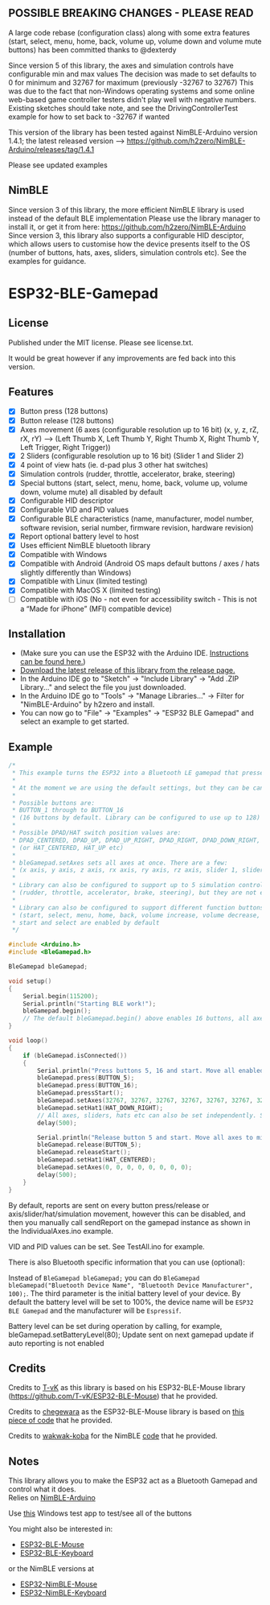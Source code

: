 ## POSSIBLE BREAKING CHANGES - PLEASE READ
A large code rebase (configuration class) along with some extra features (start, select, menu, home, back, volume up, volume down and volume mute buttons) has been committed thanks to @dexterdy

Since version 5 of this library, the axes and simulation controls have configurable min and max values
The decision was made to set defaults to 0 for minimum and 32767 for maximum (previously -32767 to 32767)
This was due to the fact that non-Windows operating systems and some online web-based game controller testers didn't play well with negative numbers. Existing sketches should take note, and see the DrivingControllerTest example for how to set back to -32767 if wanted

This version of the library has been tested against NimBLE-Arduino version 1.4.1; the latest released version --> https://github.com/h2zero/NimBLE-Arduino/releases/tag/1.4.1

Please see updated examples

## NimBLE
Since version 3 of this library, the more efficient NimBLE library is used instead of the default BLE implementation
Please use the library manager to install it, or get it from here: https://github.com/h2zero/NimBLE-Arduino
Since version 3, this library also supports a configurable HID desciptor, which allows users to customise how the device presents itself to the OS (number of buttons, hats, axes, sliders, simulation controls etc).
See the examples for guidance.

# ESP32-BLE-Gamepad

## License
Published under the MIT license. Please see license.txt.

It would be great however if any improvements are fed back into this version.

## Features

 - [x] Button press (128 buttons)
 - [x] Button release (128 buttons)
 - [x] Axes movement (6 axes (configurable resolution up to 16 bit) (x, y, z, rZ, rX, rY) --> (Left Thumb X, Left Thumb Y, Right Thumb X, Right Thumb Y, Left Trigger, Right Trigger))
 - [x] 2 Sliders (configurable resolution up to 16 bit) (Slider 1 and Slider 2)
 - [x] 4 point of view hats (ie. d-pad plus 3 other hat switches)
 - [x] Simulation controls (rudder, throttle, accelerator, brake, steering)
 - [x] Special buttons (start, select, menu, home, back, volume up, volume down, volume mute) all disabled by default
 - [x] Configurable HID descriptor
 - [x] Configurable VID and PID values
 - [x] Configurable BLE characteristics (name, manufacturer, model number, software revision, serial number, firmware revision, hardware revision)	
 - [x] Report optional battery level to host
 - [x] Uses efficient NimBLE bluetooth library
 - [x] Compatible with Windows
 - [x] Compatible with Android (Android OS maps default buttons / axes / hats slightly differently than Windows)
 - [x] Compatible with Linux (limited testing)
 - [x] Compatible with MacOS X (limited testing)
 - [ ] Compatible with iOS (No - not even for accessibility switch - This is not a “Made for iPhone” (MFI) compatible device)

## Installation
- (Make sure you can use the ESP32 with the Arduino IDE. [Instructions can be found here.](https://github.com/espressif/arduino-esp32#installation-instructions))
- [Download the latest release of this library from the release page.](https://github.com/lemmingDev/ESP32-BLE-Gamepad/releases)
- In the Arduino IDE go to "Sketch" -> "Include Library" -> "Add .ZIP Library..." and select the file you just downloaded.
- In the Arduino IDE go to "Tools" -> "Manage Libraries..." -> Filter for "NimBLE-Arduino" by h2zero and install.
- You can now go to "File" -> "Examples" -> "ESP32 BLE Gamepad" and select an example to get started.

## Example

``` C++
/*
 * This example turns the ESP32 into a Bluetooth LE gamepad that presses buttons and moves axis
 *
 * At the moment we are using the default settings, but they can be canged using a BleGamepadConfig instance as parameter for the begin function.
 *
 * Possible buttons are:
 * BUTTON_1 through to BUTTON_16
 * (16 buttons by default. Library can be configured to use up to 128)
 *
 * Possible DPAD/HAT switch position values are:
 * DPAD_CENTERED, DPAD_UP, DPAD_UP_RIGHT, DPAD_RIGHT, DPAD_DOWN_RIGHT, DPAD_DOWN, DPAD_DOWN_LEFT, DPAD_LEFT, DPAD_UP_LEFT
 * (or HAT_CENTERED, HAT_UP etc)
 *
 * bleGamepad.setAxes sets all axes at once. There are a few:
 * (x axis, y axis, z axis, rx axis, ry axis, rz axis, slider 1, slider 2)
 *
 * Library can also be configured to support up to 5 simulation controls
 * (rudder, throttle, accelerator, brake, steering), but they are not enabled by default.
 *
 * Library can also be configured to support different function buttons
 * (start, select, menu, home, back, volume increase, volume decrease, volume mute)
 * start and select are enabled by default
 */

#include <Arduino.h>
#include <BleGamepad.h>

BleGamepad bleGamepad;

void setup()
{
    Serial.begin(115200);
    Serial.println("Starting BLE work!");
    bleGamepad.begin();
    // The default bleGamepad.begin() above enables 16 buttons, all axes, one hat, and no simulation controls or special buttons
}

void loop()
{
    if (bleGamepad.isConnected())
    {
        Serial.println("Press buttons 5, 16 and start. Move all enabled axes to max. Set DPAD (hat 1) to down right.");
        bleGamepad.press(BUTTON_5);
        bleGamepad.press(BUTTON_16);
        bleGamepad.pressStart();
        bleGamepad.setAxes(32767, 32767, 32767, 32767, 32767, 32767, 32767, 32767);
        bleGamepad.setHat1(HAT_DOWN_RIGHT);
        // All axes, sliders, hats etc can also be set independently. See the IndividualAxes.ino example
        delay(500);

        Serial.println("Release button 5 and start. Move all axes to min. Set DPAD (hat 1) to centred.");
        bleGamepad.release(BUTTON_5);
        bleGamepad.releaseStart();
        bleGamepad.setHat1(HAT_CENTERED);
        bleGamepad.setAxes(0, 0, 0, 0, 0, 0, 0, 0);
        delay(500);
    }
}
```
By default, reports are sent on every button press/release or axis/slider/hat/simulation movement, however this can be disabled, and then you manually call sendReport on the gamepad instance as shown in the IndividualAxes.ino example.

VID and PID values can be set. See TestAll.ino for example.

There is also Bluetooth specific information that you can use (optional):

Instead of `BleGamepad bleGamepad;` you can do `BleGamepad bleGamepad("Bluetooth Device Name", "Bluetooth Device Manufacturer", 100);`.
The third parameter is the initial battery level of your device.
By default the battery level will be set to 100%, the device name will be `ESP32 BLE Gamepad` and the manufacturer will be `Espressif`.

Battery level can be set during operation by calling, for example, bleGamepad.setBatteryLevel(80);
Update sent on next gamepad update if auto reporting is not enabled


## Credits
Credits to [T-vK](https://github.com/T-vK) as this library is based on his ESP32-BLE-Mouse library (https://github.com/T-vK/ESP32-BLE-Mouse) that he provided.

Credits to [chegewara](https://github.com/chegewara) as the ESP32-BLE-Mouse library is based on [this piece of code](https://github.com/nkolban/esp32-snippets/issues/230#issuecomment-473135679) that he provided.

Credits to [wakwak-koba](https://github.com/wakwak-koba) for the NimBLE [code](https://github.com/wakwak-koba/ESP32-NimBLE-Gamepad) that he provided.

## Notes
This library allows you to make the ESP32 act as a Bluetooth Gamepad and control what it does.  
Relies on [NimBLE-Arduino](https://github.com/h2zero/NimBLE-Arduino)

Use [this](http://www.planetpointy.co.uk/joystick-test-application/) Windows test app to test/see all of the buttons

You might also be interested in:
- [ESP32-BLE-Mouse](https://github.com/T-vK/ESP32-BLE-Mouse)
- [ESP32-BLE-Keyboard](https://github.com/T-vK/ESP32-BLE-Keyboard)

or the NimBLE versions at

- [ESP32-NimBLE-Mouse](https://github.com/wakwak-koba/ESP32-NimBLE-Mouse)
- [ESP32-NimBLE-Keyboard](https://github.com/wakwak-koba/ESP32-NimBLE-Keyboard)
